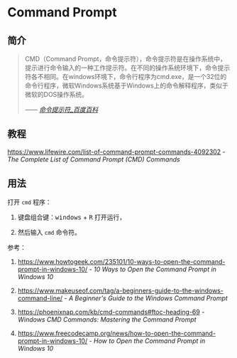 # Command Prompt

## 简介

> CMD（Command Prompt，命令提示符），命令提示符是在操作系统中，提示进行命令输入的一种工作提示符。在不同的操作系统环境下，命令提示符各不相同。在windows环境下，命令行程序为cmd.exe，是一个32位的命令行程序，微软Windows系统基于Windows上的命令解释程序，类似于微软的DOS操作系统。
>
> <cite>—— [命令提示符_百度百科](https://baike.baidu.com/item/命令提示符/998728)</cite>

## 教程

https://www.lifewire.com/list-of-command-prompt-commands-4092302 - *The Complete List of Command Prompt (CMD) Commands*

## 用法

打开 `cmd` 程序：

1. 键盘组合键：<kbd>windows</kbd> + <kbd>R</kbd> 打开运行，

2. 然后输入 `cmd` 命令符。

参考：

1. https://www.howtogeek.com/235101/10-ways-to-open-the-command-prompt-in-windows-10/ - *10 Ways to Open the Command Prompt in Windows 10*

2. https://www.makeuseof.com/tag/a-beginners-guide-to-the-windows-command-line/ - *A Beginner's Guide to the Windows Command Prompt*

3. https://phoenixnap.com/kb/cmd-commands#ftoc-heading-69 - *Windows CMD Commands: Mastering the Command Prompt*

4. https://www.freecodecamp.org/news/how-to-open-the-command-prompt-in-windows-10/ - *How to Open the Command Prompt in Windows 10*
